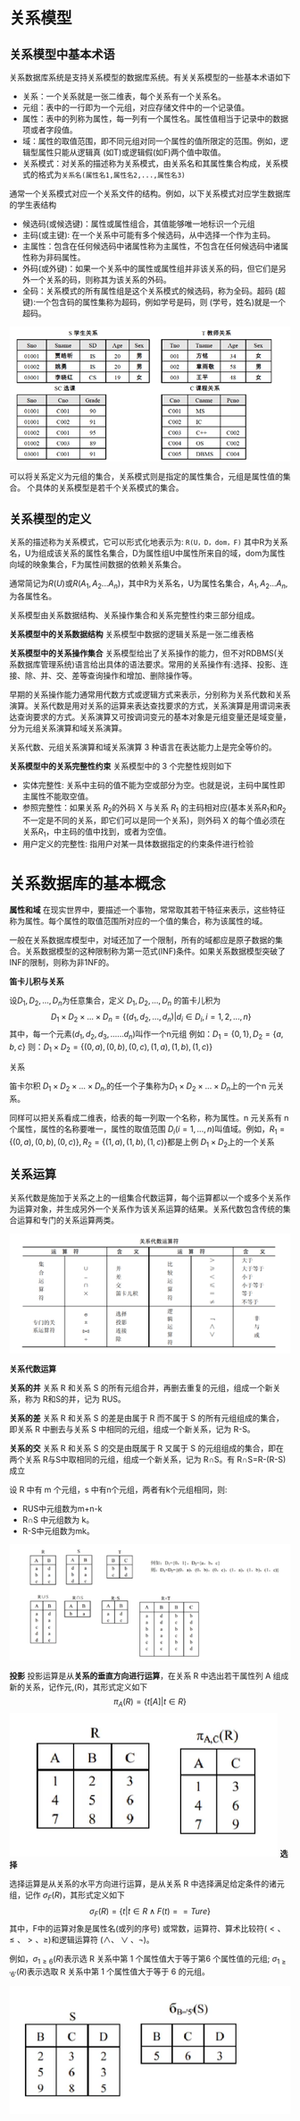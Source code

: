 # 关系模型

## 关系模型中基本术语
关系数据库系统是支持关系模型的数据库系统。有关关系模型的一些基本术语如下
- 关系：一个关系就是一张二维表，每个关系有一个关系名。
- 元组：表中的一行即为一个元组，对应存储文件中的一个记录值。
- 属性：表中的列称为属性，每一列有一个属性名。属性值相当于记录中的数据项或者字段值。
- 域：属性的取值范围，即不同元组对同一个属性的值所限定的范围。例如，逻辑型属性只能从逻辑真 (如T)或逻辑假(如F)两个值中取值。
- 关系模式：对关系的描述称为关系模式，由关系名和其属性集合构成，关系模式的格式为`关系名(属性名1,属性名2,...,属性名3)`

通常一个关系模式对应一个关系文件的结构。例如，以下关系模式对应学生数据库的学生表结构

- 候选码(或候选键)：属性或属性组合，其值能够唯一地标识一个元组
- 主码(或主键): 在一个关系中可能有多个候选码，从中选择一个作为主码。
- 主属性：包含在任何候选码中诸属性称为主属性，不包含在任何候选码中诸属性称为非码属性。
- 外码(或外键)：如果一个关系中的属性或属性组并非该关系的码，但它们是另外一个关系的码，则称其为该关系的外码。
- 全码：关系模式的所有属性组是这个关系模式的候选码，称为全码。超码 (超键):一个包含码的属性集称为超码，例如学号是码，则 (学号，姓名)就是一个超码。

![](attachment/Pasted%20image%2020231014103229.png)

可以将关系定义为元组的集合，关系模式则是指定的属性集合，元组是属性值的集合。
个具体的关系模型是若千个关系模式的集合。

## 关系模型的定义
关系的描述称为关系模式，它可以形式化地表示为: `R(U，D，dom，F)`
其中R为关系名，U为组成该关系的属性名集合，D为属性组U中属性所来自的域，dom为属性向域的映象集合，F为属性间数据的依赖关系集合。

通常简记为$R(U)$或$R(A_1,A_2...A_n)$，其中R为关系名，U为属性名集合，$A_1,A_2...A_n$,为各属性名。

关系模型由关系数据结构、关系操作集合和关系完整性约束三部分组成。

**关系模型中的关系数据结构**
关系模型中数据的逻辑关系是一张二维表格

**关系模型中的关系操作集合**
关系模型给出了关系操作的能力，但不对RDBMS(关系数据库管理系统)语言给出具体的语法要求。常用的关系操作有:选择、投影、连接、除、并、交、差等查询操作和增加、删除操作等。

早期的关系操作能力通常用代数方式或逻辑方式来表示，分别称为关系代数和关系演算。关系代数是用对关系的运算来表达查找要求的方式，关系演算是用谓词来表达查询要求的方式。关系演算又可按调词变元的基本对象是元组变量还是域变量，分为元组关系演算和域关系演算。

关系代数、元组关系演算和域关系演算 3 种语言在表达能力上是完全等价的。

**关系模型中的关系完整性约束**
关系模型中的 3 个完整性规则如下
- 实体完整性: 关系中主码的值不能为空或部分为空。也就是说，主码中属性即主属性不能取空值。
- 参照完整性：如果关系 $R_2$的外码 X 与关系 $R_1$ 的主码相对应(基本关系$R_1$和$R_2$不一定是不同的关系，即它们可以是同一个关系)，则外码 X 的每个值必须在关系$R_1$，中主码的值中找到，或者为空值。
- 用户定义的完整性: 指用户对某一具体数据指定的约束条件进行检验

# 关系数据库的基本概念

**属性和域**
在现实世界中，要描述一个事物，常常取其若干特征来表示，这些特征称为属性。每个属性的取值范围所对应的一个值的集合，称为该属性的域。

一般在关系数据库模型中，对域还加了一个限制，所有的域都应是原子数据的集合。关系数据模型的这种限制称为第一范式(INF)条件。如果关系数据模型突破了INF的限制，则称为非1NF的。

**笛卡儿积与关系**

设$D_1,D_2,...,D_n$为任意集合，定义 $D_1,D_2,...,D_n$ 的笛卡儿积为
$$\ D_1×D_2×...×D_n=\{(d_1,d_2,...,d_n)|d_i\in D_i,i=1,2,...,n\} $$
其中，每一个元素$(d_1,d_2,d_3,.…..d_n)$叫作一个n元组
例如：$D_1=\{0,1\},D_2=\{a,b,c\}$
则：$D_1×D_2=\{(0,a),(0,b),(0,c),(1,a),(1,b),(1,c)\}$

关系

笛卡尔积 $D_1×D_2×...×D_n$,的任一个子集称为$D_1×D_2×...×D_n$上的一个n 元关系。

同样可以把关系看成二维表，给表的每一列取一个名称，称为属性。n 元关系有 n 个属性，属性的名称要唯一，属性的取值范围 $D_i(i=1,...,n)$叫值域。例如，$R_1=\{(0,a),(0,b),(0,c)\},R_2=\{(1,a),(1,b),(1,c)\}$都是上例 $D_1×D_2$上的一个关系


## 关系运算

关系代数是施加于关系之上的一组集合代数运算，每个运算都以一个或多个关系作为运算对象，并生成另外一个关系作为该关系运算的结果。关系代数包含传统的集合运算和专门的关系运算两类。

![](attachment/Pasted%20image%2020231014111926.png)

**关系代数运算**


**关系的并**
关系 R 和关系 S 的所有元组合并，再删去重复的元组，组成一个新关系，称为 R和S的并，记为 RUS。

**关系的差**
关系 R 和关系 S 的差是由属于 R 而不属于 S 的所有元组组成的集合，即关系 R 中删去与关系 S 中相同的元组，组成一个新关系，记为 R-S。

**关系的交**
关系 R 和关系 S 的交是由既属于 R 又属于 S 的元组组成的集合，即在两个关系 R与S中取相同的元组，组成一个新关系，记为 R∩S。有 R∩S=R-(R-S)成立

设 R 中有 m 个元组，s 中有n个元组，两者有k个元组相同，则:
- RUS中元组数为m+n-k
- R∩S 中元组数为 k。
- R-S中元组数为mk。

![](attachment/Pasted%20image%2020231014112832.png)

**投影**
投影运算是从**关系的垂直方向进行运算**，在关系 R 中选出若干属性列 A 组成新的关系，记作元,(R)，其形式定义如下
$$\pi_A(R)=\{t[A]|t\in R\}$$
![](attachment/Pasted%20image%2020231014114544.png)
**选择**

选择运算是从关系的水平方向进行运算，是从关系 R 中选择满足给定条件的诸元组，记作 $\sigma_F(R)$，其形式定义如下
$$\sigma_F(R)=\{t|t\in R\land F(t)==Ture\}$$
其中，F中的运算对象是属性名(或列的序号) 或常数，运算符、算术比较符($<、\leq、>、\geq$)和逻辑运算符 ($\land、\lor、\lnot$)。

例如，$\sigma_{1\geq6}(R)$表示选 R 关系中第 1 个属性值大于等于第6 个属性值的元组; $\sigma_{1\geq'6'}(R)$表示选取 R 关系中第 1 个属性值大于等于 6 的元组。

![](attachment/Pasted%20image%2020231014115810.png)